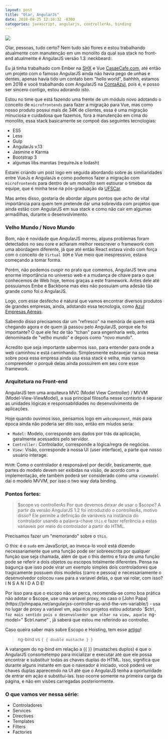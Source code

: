 ```yaml
--- 
layout: post
title: "Olar, AngularJs" 
date: 2018-08-25 12:10:32 -0300 
categories: javascript, angularjs, controllerAs, binding
---
```


![](https://portswigger.net/cms/images/70/b8/6d8685eb222c-article-xss-without-html-client-side-template-injection-angularjs-article.png)

Olar, pessoas, tudo certo?
Nem tudo são flores e estou trabalhando atualmente com manutenção em um monolito da qual sua stack no front-end atualmente é AngularJS versão 1.3 :neckbeard:.

Eu já tinha trabalhado com Ember na [SHX](www.shx.com.br) e Vue [CasaeCafe.com](https://app.casaecafe.com/), até então um projeto com o famoso AngularJS ainda não havia pego de unhas e dentes, apenas havia tido um contato bem "hello world", bahhhh, estamos em 2018 e você trabalhando com AngularJS na [ContaAzul](www.contaazul.com), pois é, e posso ser sincero contigo, estou adorando isto.

Estou no time que está fazendo uma frente de um módulo novo adotando o conceito de `microfrontends` para fazer a migração para Vue, mas como nosso produto possui mais de 34K de clientes, essa é uma migração minuciosa e cuidadosa que fazemos, fora a manutenção em cima do monolito, essa stack basicamente se compoẽ das seguintes tecnologias:
 
 - ES5 
 - Less
 - Gulp
 - AngularJs v.13
 - Jasmine e Karma
 - Bootstrap 3
 - algumas libs marotas (requireJs e lodash) 

Estarei criando um post logo em seguida abordando sobre ás similiaridades entre VueJs e AngularJs e como podemos fazer a migração com `microfrontends` para dentro de um monolito sem estourar o timebox da equipe, que é minha tese na pós-graduação da [UFSCar](http://latosensu.dc.ufscar.br/desenvolvimento-de-software-para-web-2018/).

Mas antes disso, gostaria de abordar alguns pontos que acho de vital importância para quem tem pretende dar uma sobrevida com projetos que ainda estão com AngularJS em sua stack e como não cair em algumas armadilhas, durante o desenvolvimento.


### Velho Mundo / Novo Mundo

Bom, não é novidade que AngularJS morreu, alguns problemas foram detectados no seu core e acharam melhor reescrever o framework com uma abordagem diferente, já que até então React estava vindo com força com o conceito de `Virtual DOM` e Vue meio que inespressivo, estava começando a tomar forma.  
 
Porém, não podemos cuspir no prato que comemos, AngularJS teve uma enorme importância no universo web e a mudança de chave para o que conhecemos de Web hoje, temos graças a este framework. Antes dele até possuiamos Embe e Backbone mas eles não possuíam uma adesão tão grande como foi o AngularJS.

Logo, com esse desfecho é natural que vamos encontrar diversos produtos de grandes empresas, ainda, adotando essa tecnologia,  como [Azul Empresas Aéreas](https://www.voeazul.com.br/). 

Sabendo disso precisamos dar um "refresco" na memória de quem está chegando agora e de quem já passou pelo AngularJS, porque ele foi importante? O que ele fez de tão "tchan" para engenharia web, antes denominada de "velho mundo" e depois como "novo mundo".

Acredito que seja importante sabermos isso, para entender para onde a web caminhou e está caminhando. Simplesmente esbravejar na sua mesa sobre poxa essa empresa ainda usa essa stack é velha, mas vamos compreender o porquê delas ainda possuírem em seu core esse framework.

### Arquitetura no Front-end

AngularJS tem uma arquiteura MVC (Model View Controller) / MVVM (Model-View-ViewModel), a sua principal filosofia nesse contexto 
é separar as unidades lógicas e responsabildiades no desenvolvimento de aplicações. 

Hoje quando ouvimos isso, pensamos logo em `webcomponent`, mas para época ainda não poderia ser dito isso, então em míudos seria:

 - `Model:` Modelo, corresponde aos dados por trás da aplicação, geralmente acessados pelo servidor.
 - `Controller:` Controlador, corresponde a lógica/regra de negócios.
 - `View:` Visão, corresponde à nossa  UI (user interface), a parte que nosso usuário interage.

`MVVM`: Como o controlador é responsável por decidir, basicamente, que partes do modelo devem ser exibidas na visão,
de acordo com a implementação, ele também poderá ser considerado como uma `viewmodel` daí o modelo MVVM, por isso o 
two way data binding.

### Pontos fortes: 

> $scope vs controllerAs
Por que devemos deixar de usar o $scope? A partir da versão AngularJS 1.2 foi introduzido o controllerAs, motivo disso?
Ele permite a definição  de variáveis na instância do controlador usando a palavra-chave `this` e fazer referência a estas variaveis por meio do controlador a partir do HTML.

Precisamos fazer um "memorando" sobre o `this`.

O this: é o `sudo` em JavaScript, ao invoca-lo você está dizendo necessariamente que uma função pode ser sobreescrita por qualquer função que seja chamada, além de que o this dentro e fora de uma função pode se referir a dois objetos ou escopos totalmente diferentes. Pensa na bagunça que isso pode virar um exemplo simples dois controladores que tragicamente possuem dois modelos (carro e pessoa) e necessariamente o desenvolvedor colocou `name` para a variavel delas, o que vai rolar, com isso? I N S A N I D A D E! 

Por isso para que o escopo não se perca, recomenda-se como boa prática não adotar o $scope, use uma variavel proxy, no caso o [John Papa](https://johnpapa.net/angularjss-controller-as-and-the-vm-variable/) - usa no lugar de proxy a variavel vm, aqui nos projetos estou adotando `$ctrl`, faz mais sentido pois o desenvolvedor que olhar na view, aquele `ng-model=" $ctrl.name"`, já saberá que estou me referindo ao controller.
 
Caso queira saber mais sobre Escopo e Hoisting, tem esse [artigo](https://medium.com/opensanca/hoisting-em-javascript-9f22b1f78448)!

> ng-bind vs ` { { double mustache } } `

A vatangem do ng-bind em relação a {{ }} (mustaches duplos) é que o AngularJS consometempo para inicializar e executar até que ele possa encontrar e substituir todas as chaves duplas do HTML. Isso, significa que durante alguns instante em que o naveador é iniciado, você poderá ver chaves duplas aparecendo na UI até que o AngularJS  tenha a oportunidade de entrar em ação e substituí-las. Isso ocorre somente na primeira carga da página, e não em visões carregadas posteriormente.

### O que vamos ver nessa série:

- Controladores
- Services
- Directives
- Templates
- Filters
- Factories

